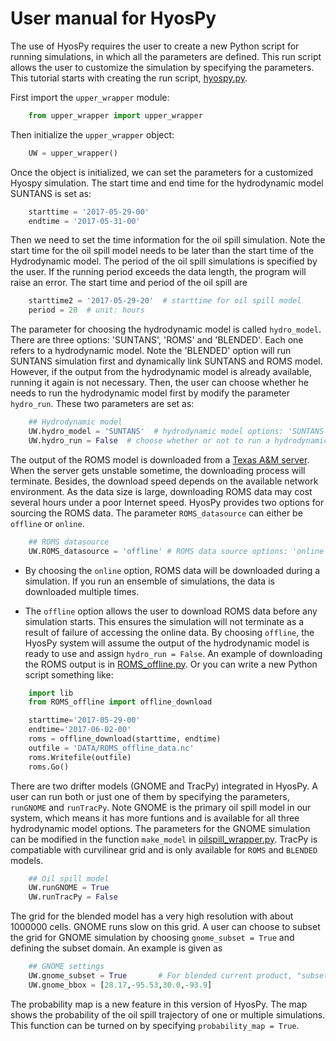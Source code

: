 User manual for HyosPy
=====


The use of HyosPy requires the user to create a new Python script for running simulations, in which all the parameters 
are defined. This run script allows the user to customize the simulation by specifying the parameters. This tutorial 
starts with creating the run script, [hyospy.py](https://github.com/UT-CWE/Hyospy/blob/Hyospy-develop/Hyospy_ensemble/hyospy.py). 

First import the `upper_wrapper` module: 

```python
    from upper_wrapper import upper_wrapper
```

Then initialize the `upper_wrapper` object:

```python
    UW = upper_wrapper()
```

Once the object is initialized, we can set the parameters for a customized Hyospy simulation. The start time and end time
for the hydrodynamic model SUNTANS is set as:

```python
    starttime = '2017-05-29-00'
    endtime = '2017-05-31-00'
```

Then we need to set the time information for the oil spill simulation. Note the start time for the oil spill model needs to 
be later than the start time of the Hydrodynamic model. The period of the oil spill simulations is specified by the user. If 
the running period exceeds the data length, the program will raise an error. The start time and period of the oil spill are

```python
    starttime2 = '2017-05-29-20'  # starttime for oil spill model
    period = 20  # unit: hours
```

The parameter for choosing the hydrodynamic model is called `hydro_model`. There are three options: 'SUNTANS', 'ROMS' and 'BLENDED'.
Each one refers to a hydrodynamic model. Note the 'BLENDED' option will run SUNTANS simulation first and dynamically link SUNTANS
and ROMS model. However, if the output from the hydrodynamic model is already available, running it again is not necessary. Then,
the user can choose whether he needs to run the hydrodynamic model first by modify the parameter `hydro_run`. These two parameters
are set as:

```python
    ## Hydrodynamic model
    UW.hydro_model = 'SUNTANS'  # hydrodynamic model options: 'SUNTANS', 'ROMS', 'BLENDED'
    UW.hydro_run = False  # choose whether or not to run a hydrodynamic model first
```

The output of the ROMS model is downloaded from a [Texas A&M server](http://barataria.tamu.edu:8080/thredds/catalog.html). When
the server gets unstable sometime, the downloading process will terminate. Besides, the download speed depends on the available 
network environment. As the data size is large, downloading ROMS data may cost several hours under a poor Internet speed. HyosPy 
provides two options for sourcing the ROMS data. The parameter `ROMS_datasource` can either be `offline` or `online`. 

```python
    ## ROMS datasource
    UW.ROMS_datasource = 'offline' # ROMS data source options: 'online', 'offline'
```

- By choosing the `online` option, ROMS data will be downloaded during a simulation. If you run an ensemble of simulations, the
data is downloaded multiple times. 

- The `offline` option allows the user to download ROMS data before any simulation starts. This ensures the simulation will not
terminate as a result of failure of accessing the online data. By choosing `offline`, the HyosPy system will assume the output 
of the hydrodynamic model is ready to use and assign `hydro_run = False`. An example of downloading the ROMS output is in 
[ROMS_offline.py](https://github.com/UT-CWE/Hyospy/blob/Hyospy-develop/Hyospy_ensemble/lib/ROMS_offline.py). Or you can write 
a new Python script something like:

```python
    import lib
    from ROMS_offline import offline_download

    starttime='2017-05-29-00'
    endtime='2017-06-02-00'
    roms = offline_download(starttime, endtime)
    outfile = 'DATA/ROMS_offline_data.nc'
    roms.Writefile(outfile)
    roms.Go()
```

There are two drifter models (GNOME and TracPy) integrated in HyosPy. A user can run both or just one of them by specifying the
parameters, `runGNOME` and `runTracPy`. Note GNOME is the primary oil spill model in our system, which means it has more funtions and is available for all three hydrodynamic model options.
The parameters for the GNOME simulation can be modified in the function `make_model` in 
[oilspill_wrapper.py](https://github.com/UT-CWE/Hyospy/blob/Hyospy-develop/Hyospy_ensemble/oilspill_wrapper.py). TracPy is compatiable with curvilinear grid and is only available for `ROMS` and `BLENDED` models.  

```python
    ## Oil spill model
    UW.runGNOME = True
    UW.runTracPy = False
```

The grid for the blended model has a very high resolution with about 1000000 cells. GNOME runs slow on this grid. A user can
choose to subset the grid for GNOME simulation by choosing `gnome_subset = True` and defining the subset domain. An example is given as

```python
    ## GNOME settings
    UW.gnome_subset = True       # For blended current product, "subset=True" makes GNOME run faster
    UW.gnome_bbox = [28.17,-95.53,30.0,-93.9]
```

The probability map is a new feature in this version of HyosPy. The map shows the probability of the oil spill trajectory of one or multiple simulations. This function can be turned on by specifying `probability_map = True`. 







